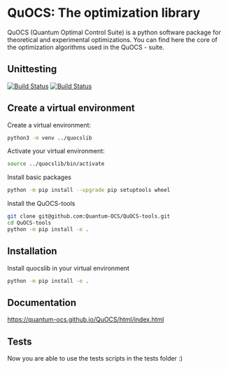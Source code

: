 # QuOCS: The optimization library
QuOCS (Quantum Optimal Control Suite) is a python software package for theoretical and experimental optimizations.
You can find here the core of the optimization algorithms used in the QuOCS - suite.

## Unittesting

[![Build Status](https://github.com/Quantum-OCS/QuOCS/actions/workflows/unit_testing_linux.yml/badge.svg)](https://github.com/Quantum-OCS/QuOCS/actions)
[![Build Status](https://github.com/Quantum-OCS/QuOCS/actions/workflows/unit_testing_windows.yml/badge.svg)](https://github.com/Quantum-OCS/QuOCS/actions)

## Create a virtual environment
Create a virtual environment:
```bash
python3 -m venv ../quocslib
```
Activate your virtual environment:
```bash
source ../quocslib/bin/activate
```
Install basic packages
```bash
python -m pip install --upgrade pip setuptools wheel
```
Install the QuOCS-tools
```bash
git clone git@github.com:Quantum-OCS/QuOCS-tools.git
cd QuOCS-tools
python -m pip install -e .
```
## Installation
Install quocslib in your virtual environment
```bash
python -m pip install -e .
```
## Documentation 
https://quantum-ocs.github.io/QuOCS/html/index.html

## Tests
Now you are able to use the tests scripts in the tests folder
:)

